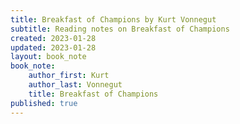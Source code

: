 ```yaml
---
title: Breakfast of Champions by Kurt Vonnegut
subtitle: Reading notes on Breakfast of Champions
created: 2023-01-28
updated: 2023-01-28
layout: book_note
book_note:
    author_first: Kurt
    author_last: Vonnegut
    title: Breakfast of Champions
published: true
---
```

